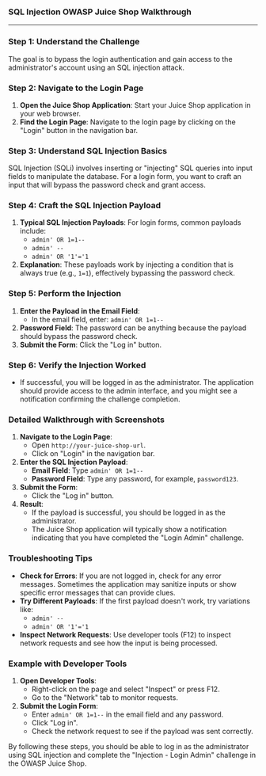 ### SQL Injection OWASP Juice Shop Walkthrough
----
### Step 1: Understand the Challenge

The goal is to bypass the login authentication and gain access to the administrator's account using an SQL injection attack.

### Step 2: Navigate to the Login Page

1. **Open the Juice Shop Application**: Start your Juice Shop application in your web browser.
2. **Find the Login Page**: Navigate to the login page by clicking on the "Login" button in the navigation bar.

### Step 3: Understand SQL Injection Basics

SQL Injection (SQLi) involves inserting or "injecting" SQL queries into input fields to manipulate the database. For a login form, you want to craft an input that will bypass the password check and grant access.

### Step 4: Craft the SQL Injection Payload

1. **Typical SQL Injection Payloads**: For login forms, common payloads include:
    - `admin' OR 1=1--`
    - `admin' --`
    - `admin' OR '1'='1`
2. **Explanation**: These payloads work by injecting a condition that is always true (e.g., `1=1`), effectively bypassing the password check.

### Step 5: Perform the Injection

1. **Enter the Payload in the Email Field**:
    - In the email field, enter: `admin' OR 1=1--`
2. **Password Field**: The password can be anything because the payload should bypass the password check.
3. **Submit the Form**: Click the "Log in" button.

### Step 6: Verify the Injection Worked

- If successful, you will be logged in as the administrator. The application should provide access to the admin interface, and you might see a notification confirming the challenge completion.

### Detailed Walkthrough with Screenshots

1. **Navigate to the Login Page**:
    - Open `http://your-juice-shop-url`.
    - Click on "Login" in the navigation bar.
2. **Enter the SQL Injection Payload**:
    - **Email Field**: Type `admin' OR 1=1--`
    - **Password Field**: Type any password, for example, `password123`.
3. **Submit the Form**:
    - Click the "Log in" button.
4. **Result**:
    - If the payload is successful, you should be logged in as the administrator.
    - The Juice Shop application will typically show a notification indicating that you have completed the "Login Admin" challenge.

### Troubleshooting Tips

- **Check for Errors**: If you are not logged in, check for any error messages. Sometimes the application may sanitize inputs or show specific error messages that can provide clues.
- **Try Different Payloads**: If the first payload doesn't work, try variations like:
    - `admin' --`
    - `admin' OR '1'='1`
- **Inspect Network Requests**: Use developer tools (F12) to inspect network requests and see how the input is being processed.

### Example with Developer Tools

1. **Open Developer Tools**:
    - Right-click on the page and select "Inspect" or press F12.
    - Go to the "Network" tab to monitor requests.
2. **Submit the Login Form**:
    - Enter `admin' OR 1=1--` in the email field and any password.
    - Click "Log in".
    - Check the network request to see if the payload was sent correctly.

By following these steps, you should be able to log in as the administrator using SQL injection and complete the "Injection - Login Admin" challenge in the OWASP Juice Shop.
